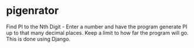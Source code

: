 # pigenrator
Find PI to the Nth Digit - Enter a number and have the program generate PI up to that many decimal places. Keep a limit to how far the program will go.
This is done using Django.

